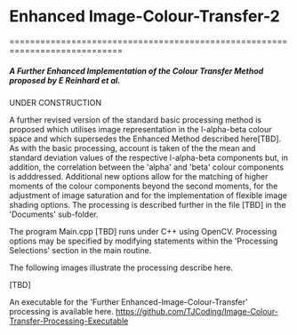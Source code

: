 # Enhanced Image-Colour-Transfer-2
============================================================================

##### A Further Enhanced Implementation of the Colour Transfer Method proposed by E Reinhard et al.

UNDER CONSTRUCTION

A further revised version of the standard basic processing method is proposed which utilises image representation in the l-alpha-beta  colour space and which supersedes the Enhanced Method described here[TBD]. As with the basic processing, account is taken of the the mean and standard deviation values of the respective l-alpha-beta components but, in addition, the correlation between the 'alpha' and 'beta' colour components is adddressed. Additional new options allow for the matching of higher moments of the colour components beyond the second moments, for the adjustment of image saturation and for the implementation of flexible image shading options.  The processing is described further in the file [TBD] in the 'Documents' sub-folder. 

The program Main.cpp [TBD] runs under C++ using OpenCV. Processing options may be specified by modifying statements within the 'Processing Selections' section in the main routine.

The following images illustrate the processing describe here.

[TBD]


An executable for the 'Further Enhanced-Image-Colour-Transfer' processing  is available here.
https://github.com/TJCoding/Image-Colour-Transfer-Processing-Executable



